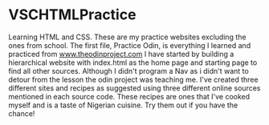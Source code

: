 # VSCHTMLPractice
 Learning HTML and CSS. These are my practice websites excluding the ones from school.
The first file, Practice Odin, is everything I learned and practiced from www.theodinproject.com 
I have started by building a hierarchical website with index.html as the home page and starting page to find all other sources. Although I didn't program a Nav as i didn't want to detour from the lesson the odin project was teaching me. 
I've created three different sites and recipes as suggested using three different online sources mentioned in each source code. These recipes are ones that I've cooked myself and is a taste of Nigerian cuisine. Try them out if you have the chance!